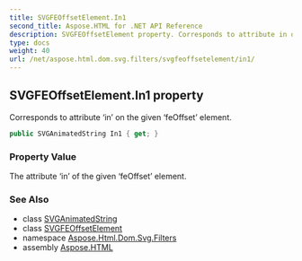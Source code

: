 ```yaml
---
title: SVGFEOffsetElement.In1
second_title: Aspose.HTML for .NET API Reference
description: SVGFEOffsetElement property. Corresponds to attribute in on the given feOffset element
type: docs
weight: 40
url: /net/aspose.html.dom.svg.filters/svgfeoffsetelement/in1/
---
```

## SVGFEOffsetElement.In1 property

Corresponds to attribute ‘in’ on the given ‘feOffset’ element.

```csharp
public SVGAnimatedString In1 { get; }
```

### Property Value

The attribute ‘in’ of the given ‘feOffset’ element.

### See Also

* class [SVGAnimatedString](../../../aspose.html.dom.svg.datatypes/svganimatedstring/)
* class [SVGFEOffsetElement](../)
* namespace [Aspose.Html.Dom.Svg.Filters](../../svgfeoffsetelement/)
* assembly [Aspose.HTML](../../../)
